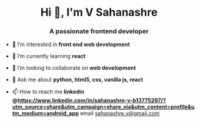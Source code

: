 <h1 align="center">Hi 👋, I'm V Sahanashre</h1>
<h3 align="center">A passionate frontend developer</h3>

- 🔭 I’m interested in **front end web development**

- 🌱 I’m currently learning **react**

- 👯 I’m looking to collaborate on **web development**

- 💬 Ask me about **python, html5, css, vanilla js, react**

- 📫 How to reach me **linkedin @https://www.linkedin.com/in/sahanashre-v-b13775297/?utm_source=share&utm_campaign=share_via&utm_content=profile&utm_medium=android_app** email sahanashre.v@gmail.com

<p align="left">
</p>
